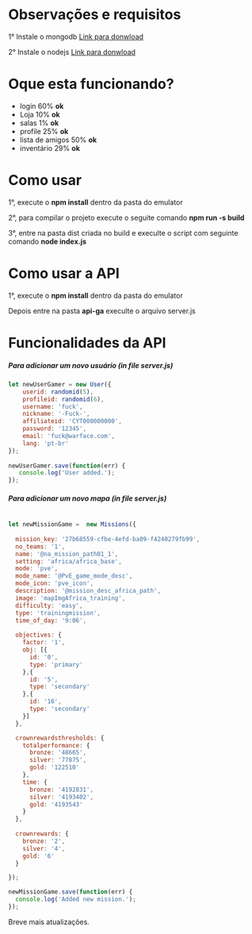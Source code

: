 # Observações e requisitos
 <p>1° Instale o mongodb <a href="https://www.mongodb.com/download-center">Link para donwload</a></p>
 <p>2° Instale o nodejs <a href="https://nodejs.org/en/download/">Link para donwload</a></p>

# Oque esta funcionando?

 <ul>
  <li>login 60% <b>ok</b></li>
  <li>Loja 10% <b>ok</b></li>
  <li>salas 1% <b>ok</b></li>
  <li>profile 25% <b>ok</b></li>
  <li>lista de amigos 50% <b>ok</b></li>
  <li>inventário 29% <b>ok</b></li>
 </ul>
 

# Como usar

<p>1°, execute o <b>npm install</b> dentro da pasta do emulator</p>
<p>2°, para compilar o projeto execute o seguite comando <b>npm run -s build</b></p>
<p>3°, entre na pasta dist criada no build e execulte o script com seguinte comando <b>node index.js</b></p>

# Como usar a API
<p>1°, execute o <b>npm install</b> dentro da pasta do emulator</p>
<p>Depois entre na pasta <b>api-ga</b> execulte o arquivo server.js</p>

# Funcionalidades da API

##### Para adicionar um novo usuário (in file server.js)

```js
let newUserGamer = new User({
    userid: randomid(5),
    profileid: randomid(6),
    username: 'fuck',
    nickname: '-Fuck-',
    affiliateid: 'CYT000000000',
    password: '12345',
    email: 'fuck@warface.com',
    lang: 'pt-br'
});
  
newUserGamer.save(function(err) {
   console.log('User added.');
});

```
##### Para adicionar um novo mapa (in file server.js)

```js

let newMissionGame =  new Missions({
  
  mission_key: '27b68559-cfbe-4efd-ba09-f4240279fb99',
  no_teams: '1',
  name: '@na_mission_path01_1',
  setting: 'africa/africa_base',
  mode: 'pve',
  mode_name: '@PvE_game_mode_desc',
  mode_icon: 'pve_icon',
  description: '@mission_desc_africa_path',
  image: 'mapImgAfrica_training',
  difficulty: 'easy',
  type: 'trainingmission',
  time_of_day: '9:06',
    
  objectives: {
    factor: '1',
    obj: [{
      id: '0',
      type: 'primary'
    },{
      id: '5',
      type: 'secondary'
    },{
      id: '16',
      type: 'secondary'
    }]
  },

  crownrewardsthresholds: {
    totalperformance: {
      bronze: '48665',
      silver: '77875',
      gold: '122510'
    },
    time: {
      bronze: '4192831',
      silver: '4193402',
      gold: '4193543'
    }
  },
    
  crownrewards: {
    bronze: '2',
    silver: '4',
    gold: '6'
  }

});

newMissionGame.save(function(err) {
  console.log('Added new mission.');
});

```

Breve mais atualizações.
